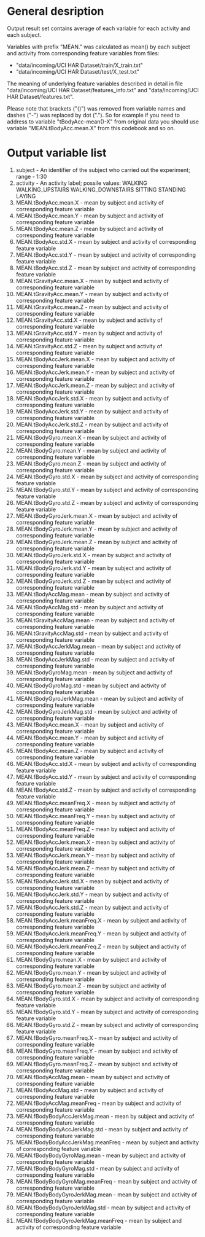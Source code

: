 
# General desription

Output result set contains average of each variable for each activity and each subject.

Variables with prefix "MEAN." was calculated as mean() by each subject and activity from corresponding feature variables from files:
* "data/incoming/UCI HAR Dataset/train/X_train.txt"
* "data/incoming/UCI HAR Dataset/test/X_test.txt"

The meaning of underlying feature variables described in detail in file "data/incoming/UCI HAR Dataset/features_info.txt" and "data/incoming/UCI HAR Dataset/features.txt".

Please note that brackets ("()") was removed from variable names and dashes ("-") was replaced by dot ("."). 
So for example if you need to address to variable "tBodyAcc-mean()-X" from original data you should use variable "MEAN.tBodyAcc.mean.X" from this codebook and so on.

# Output variable list

1.   subject - An identifier of the subject who carried out the experiment; range - 1:30
2.   activity -  An activity label; possile values:
        WALKING
        WALKING_UPSTAIRS
        WALKING_DOWNSTAIRS
        SITTING
        STANDING
        LAYING
3.	MEAN.tBodyAcc.mean.X - mean by subject and activity of corresponding feature variable
4.	MEAN.tBodyAcc.mean.Y - mean by subject and activity of corresponding feature variable
5.	MEAN.tBodyAcc.mean.Z - mean by subject and activity of corresponding feature variable
6.	MEAN.tBodyAcc.std.X - mean by subject and activity of corresponding feature variable
7.	MEAN.tBodyAcc.std.Y - mean by subject and activity of corresponding feature variable
8.	MEAN.tBodyAcc.std.Z - mean by subject and activity of corresponding feature variable
9.	MEAN.tGravityAcc.mean.X - mean by subject and activity of corresponding feature variable
10.	MEAN.tGravityAcc.mean.Y - mean by subject and activity of corresponding feature variable
11.	MEAN.tGravityAcc.mean.Z - mean by subject and activity of corresponding feature variable
12.	MEAN.tGravityAcc.std.X - mean by subject and activity of corresponding feature variable
13.	MEAN.tGravityAcc.std.Y - mean by subject and activity of corresponding feature variable
14.	MEAN.tGravityAcc.std.Z - mean by subject and activity of corresponding feature variable
15.	MEAN.tBodyAccJerk.mean.X - mean by subject and activity of corresponding feature variable
16.	MEAN.tBodyAccJerk.mean.Y - mean by subject and activity of corresponding feature variable
17.	MEAN.tBodyAccJerk.mean.Z - mean by subject and activity of corresponding feature variable
18.	MEAN.tBodyAccJerk.std.X - mean by subject and activity of corresponding feature variable
19.	MEAN.tBodyAccJerk.std.Y - mean by subject and activity of corresponding feature variable
20.	MEAN.tBodyAccJerk.std.Z - mean by subject and activity of corresponding feature variable
21.	MEAN.tBodyGyro.mean.X - mean by subject and activity of corresponding feature variable
22.	MEAN.tBodyGyro.mean.Y - mean by subject and activity of corresponding feature variable
23.	MEAN.tBodyGyro.mean.Z - mean by subject and activity of corresponding feature variable
24.	MEAN.tBodyGyro.std.X - mean by subject and activity of corresponding feature variable
25.	MEAN.tBodyGyro.std.Y - mean by subject and activity of corresponding feature variable
26.	MEAN.tBodyGyro.std.Z - mean by subject and activity of corresponding feature variable
27.	MEAN.tBodyGyroJerk.mean.X - mean by subject and activity of corresponding feature variable
28.	MEAN.tBodyGyroJerk.mean.Y - mean by subject and activity of corresponding feature variable
29.	MEAN.tBodyGyroJerk.mean.Z - mean by subject and activity of corresponding feature variable
30.	MEAN.tBodyGyroJerk.std.X - mean by subject and activity of corresponding feature variable
31.	MEAN.tBodyGyroJerk.std.Y - mean by subject and activity of corresponding feature variable
32.	MEAN.tBodyGyroJerk.std.Z - mean by subject and activity of corresponding feature variable
33.	MEAN.tBodyAccMag.mean - mean by subject and activity of corresponding feature variable
34.	MEAN.tBodyAccMag.std - mean by subject and activity of corresponding feature variable
35.	MEAN.tGravityAccMag.mean - mean by subject and activity of corresponding feature variable
36.	MEAN.tGravityAccMag.std - mean by subject and activity of corresponding feature variable
37.	MEAN.tBodyAccJerkMag.mean - mean by subject and activity of corresponding feature variable
38.	MEAN.tBodyAccJerkMag.std - mean by subject and activity of corresponding feature variable
39.	MEAN.tBodyGyroMag.mean - mean by subject and activity of corresponding feature variable
40.	MEAN.tBodyGyroMag.std - mean by subject and activity of corresponding feature variable
41.	MEAN.tBodyGyroJerkMag.mean - mean by subject and activity of corresponding feature variable
42.	MEAN.tBodyGyroJerkMag.std - mean by subject and activity of corresponding feature variable
43.	MEAN.fBodyAcc.mean.X - mean by subject and activity of corresponding feature variable
44.	MEAN.fBodyAcc.mean.Y - mean by subject and activity of corresponding feature variable
45.	MEAN.fBodyAcc.mean.Z - mean by subject and activity of corresponding feature variable
46.	MEAN.fBodyAcc.std.X - mean by subject and activity of corresponding feature variable
47.	MEAN.fBodyAcc.std.Y - mean by subject and activity of corresponding feature variable
48.	MEAN.fBodyAcc.std.Z - mean by subject and activity of corresponding feature variable
49.	MEAN.fBodyAcc.meanFreq.X - mean by subject and activity of corresponding feature variable
50.	MEAN.fBodyAcc.meanFreq.Y - mean by subject and activity of corresponding feature variable
51.	MEAN.fBodyAcc.meanFreq.Z - mean by subject and activity of corresponding feature variable
52.	MEAN.fBodyAccJerk.mean.X - mean by subject and activity of corresponding feature variable
53.	MEAN.fBodyAccJerk.mean.Y - mean by subject and activity of corresponding feature variable
54.	MEAN.fBodyAccJerk.mean.Z - mean by subject and activity of corresponding feature variable
55.	MEAN.fBodyAccJerk.std.X - mean by subject and activity of corresponding feature variable
56.	MEAN.fBodyAccJerk.std.Y - mean by subject and activity of corresponding feature variable
57.	MEAN.fBodyAccJerk.std.Z - mean by subject and activity of corresponding feature variable
58.	MEAN.fBodyAccJerk.meanFreq.X - mean by subject and activity of corresponding feature variable
59.	MEAN.fBodyAccJerk.meanFreq.Y - mean by subject and activity of corresponding feature variable
60.	MEAN.fBodyAccJerk.meanFreq.Z - mean by subject and activity of corresponding feature variable
61.	MEAN.fBodyGyro.mean.X - mean by subject and activity of corresponding feature variable
62.	MEAN.fBodyGyro.mean.Y - mean by subject and activity of corresponding feature variable
63.	MEAN.fBodyGyro.mean.Z - mean by subject and activity of corresponding feature variable
64.	MEAN.fBodyGyro.std.X - mean by subject and activity of corresponding feature variable
65.	MEAN.fBodyGyro.std.Y - mean by subject and activity of corresponding feature variable
66.	MEAN.fBodyGyro.std.Z - mean by subject and activity of corresponding feature variable
67.	MEAN.fBodyGyro.meanFreq.X - mean by subject and activity of corresponding feature variable
68.	MEAN.fBodyGyro.meanFreq.Y - mean by subject and activity of corresponding feature variable
69.	MEAN.fBodyGyro.meanFreq.Z - mean by subject and activity of corresponding feature variable
70.	MEAN.fBodyAccMag.mean - mean by subject and activity of corresponding feature variable
71.	MEAN.fBodyAccMag.std - mean by subject and activity of corresponding feature variable
72.	MEAN.fBodyAccMag.meanFreq - mean by subject and activity of corresponding feature variable
73.	MEAN.fBodyBodyAccJerkMag.mean - mean by subject and activity of corresponding feature variable
74.	MEAN.fBodyBodyAccJerkMag.std - mean by subject and activity of corresponding feature variable
75.	MEAN.fBodyBodyAccJerkMag.meanFreq - mean by subject and activity of corresponding feature variable
76.	MEAN.fBodyBodyGyroMag.mean - mean by subject and activity of corresponding feature variable
77.	MEAN.fBodyBodyGyroMag.std - mean by subject and activity of corresponding feature variable
78.	MEAN.fBodyBodyGyroMag.meanFreq - mean by subject and activity of corresponding feature variable
79.	MEAN.fBodyBodyGyroJerkMag.mean - mean by subject and activity of corresponding feature variable
80.	MEAN.fBodyBodyGyroJerkMag.std - mean by subject and activity of corresponding feature variable
81.	MEAN.fBodyBodyGyroJerkMag.meanFreq - mean by subject and activity of corresponding feature variable
